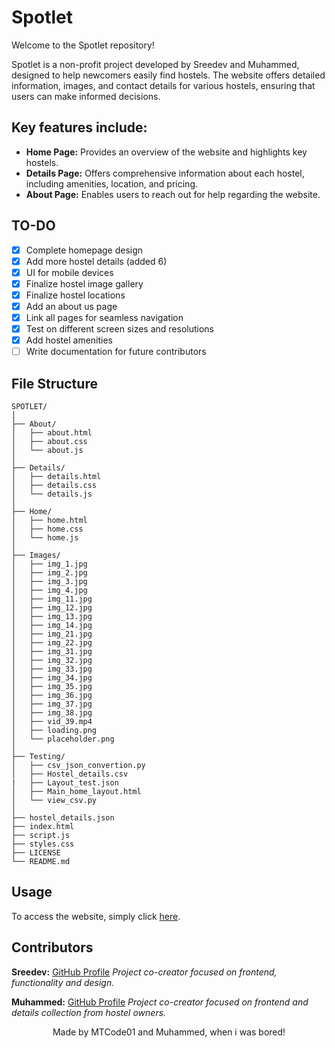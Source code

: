 # Spotlet

Welcome to the Spotlet repository!

Spotlet is a non-profit project developed by Sreedev and Muhammed, designed to help newcomers easily find hostels. The website offers detailed information, images, and contact details for various hostels, ensuring that users can make informed decisions.

## Key features include:

+ **Home Page:** Provides an overview of the website and highlights key hostels.
+ **Details Page:** Offers comprehensive information about each hostel, including amenities, location, and pricing.
+ **About Page:** Enables users to reach out for help regarding the website.

## TO-DO

- [x] Complete homepage design
- [x] Add more hostel details (added 6)
- [x] UI for mobile devices
- [x] Finalize hostel image gallery
- [x] Finalize hostel locations
- [x] Add an about us page
- [x] Link all pages for seamless navigation
- [x] Test on different screen sizes and resolutions
- [x] Add hostel amenities
- [ ] Write documentation for future contributors

## File Structure
```
SPOTLET/
│
├── About/
│   ├── about.html
│   ├── about.css
│   └── about.js
│
├── Details/
│   ├── details.html
│   ├── details.css
│   └── details.js
│
├── Home/
│   ├── home.html
│   ├── home.css
│   └── home.js
│
├── Images/
│   ├── img_1.jpg
│   ├── img_2.jpg
│   ├── img_3.jpg
│   ├── img_4.jpg
│   ├── img_11.jpg
│   ├── img_12.jpg
│   ├── img_13.jpg
│   ├── img_14.jpg
│   ├── img_21.jpg
│   ├── img_22.jpg
│   ├── img_31.jpg
│   ├── img_32.jpg
│   ├── img_33.jpg
│   ├── img_34.jpg
│   ├── img_35.jpg
│   ├── img_36.jpg
│   ├── img_37.jpg
│   ├── img_38.jpg
│   ├── vid_39.mp4
│   ├── loading.png
│   └── placeholder.png
│
├── Testing/
│   ├── csv_json_convertion.py
│   ├── Hostel_details.csv
|   ├── Layout_test.json
│   ├── Main_home_layout.html
│   └── view_csv.py
│
├── hostel_details.json
├── index.html
├── script.js
├── styles.css
├── LICENSE
└── README.md
```
## Usage

To access the website, simply click [here](https://sreedevss.me/Spotlet/).

## Contributors

**Sreedev:** [GitHub Profile](https://github.com/MTCodes01)
*Project co-creator focused on frontend, functionality and design.*

**Muhammed:** [GitHub Profile](https://github.com/muhammeds88)
*Project co-creator focused on frontend and details collection from hostel owners.*

<div align="center">
  Made by MTCode01 and Muhammed, when i was bored!
</div>
